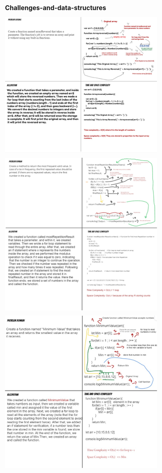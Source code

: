 ## Challenges-and-data-structures

![Array Reversal](https://github.com/osamaaAlmahameed/challenges-and-data-structures./blob/main/ArrayReversal.jpg?raw=true)

![Array Reversal](https://github.com/osamaaAlmahameed/challenges-and-data-structures./blob/main/theMostFrequent.jpg?raw=true)

![Array Reversal](https://github.com/osamaaAlmahameed/challenges-and-data-structures./blob/main/MinmimValue.jpg?raw=true)

